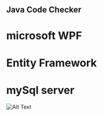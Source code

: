 ## Java Code Checker
# microsoft WPF
# Entity Framework
# mySql server




![Alt Text](https://s4.gifyu.com/images/ezgif.com-gif-maker7aac799c0685a017.gif)

